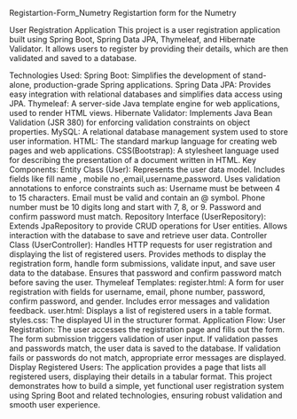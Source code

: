 Registartion-Form_Numetry
Registartion form for the Numetry

User Registration Application
This project is a user registration application built using Spring Boot, Spring Data JPA, Thymeleaf, and Hibernate Validator. It allows users to register by providing their details, which are then validated and saved to a database.

Technologies Used:
Spring Boot: Simplifies the development of stand-alone, production-grade Spring applications.
Spring Data JPA: Provides easy integration with relational databases and simplifies data access using JPA.
Thymeleaf: A server-side Java template engine for web applications, used to render HTML views.
Hibernate Validator: Implements Java Bean Validation (JSR 380) for enforcing validation constraints on object properties.
MySQL: A relational database management system used to store user information.
HTML: The standard markup language for creating web pages and web applications.
CSS(Bootstrap): A stylesheet language used for describing the presentation of a document written in HTML.
Key Components:
Entity Class (User):
Represents the user data model.
Includes fields like fill name , mobile no ,email,username,password.
Uses validation annotations to enforce constraints such as:
Username must be between 4 to 15 characters.
Email must be valid and contain an @ symbol.
Phone number must be 10 digits long and start with 7, 8, or 9.
Password and confirm password must match.
Repository Interface (UserRepository):
Extends JpaRepository to provide CRUD operations for User entities.
Allows interaction with the database to save and retrieve user data.
Controller Class (UserController):
Handles HTTP requests for user registration and displaying the list of registered users.
Provides methods to display the registration form, handle form submissions, validate input, and save user data to the database.
Ensures that password and confirm password match before saving the user.
Thymeleaf Templates:
register.html: A form for user registration with fields for username, email, phone number, password, confirm password, and gender. Includes error messages and validation feedback.
user.html: Displays a list of registered users in a table format.
styles.css: The displayed UI in the structurer format.
Application Flow:
User Registration:
The user accesses the registration page and fills out the form.
The form submission triggers validation of user input.
If validation passes and passwords match, the user data is saved to the database.
If validation fails or passwords do not match, appropriate error messages are displayed.
Display Registered Users:
The application provides a page that lists all registered users, displaying their details in a tabular format.
This project demonstrates how to build a simple, yet functional user registration system using Spring Boot and related technologies, ensuring robust validation and smooth user experience.
